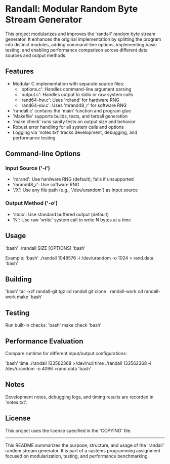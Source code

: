 # Randall: Modular Random Byte Stream Generator

This project modularizes and improves the 'randall' random byte stream generator. It enhances the original implementation by splitting the program into distinct modules, adding command-line options, implementing basic testing, and enabling performance comparison across different data sources and output methods.

## Features

- Modular C implementation with separate source files:
  - 'options.c': Handles command-line argument parsing
  - 'output.c': Handles output to stdio or raw system calls
  - 'rand64-hw.c': Uses 'rdrand' for hardware RNG
  - 'rand64-sw.c': Uses 'mrand48_r' for software RNG
- 'randall.c' contains the 'main' function and program glue
- 'Makefile' supports builds, tests, and tarball generation
- 'make check' runs sanity tests on output size and behavior
- Robust error handling for all system calls and options
- Logging via 'notes.txt' tracks development, debugging, and performance testing

## Command-line Options

### Input Source ('-i')
- 'rdrand': Use hardware RNG (default); fails if unsupported
- 'mrand48_r': Use software RNG
- '/X': Use any file path (e.g., '/dev/urandom') as input source

### Output Method ('-o')
- 'stdio': Use standard buffered output (default)
- 'N': Use raw 'write' system call to write N bytes at a time

## Usage

'bash'
./randall SIZE [OPTIONS]
'bash'

Example:
'bash'
./randall 1048576 -i /dev/urandom -o 1024 > rand.data
'bash'

## Building

'bash'
tar -xzf randall-git.tgz
cd randall
git clone . randall-work
cd randall-work
make
'bash'

## Testing

Run built-in checks:
'bash'
make check
'bash'

## Performance Evaluation

Compare runtime for different input/output configurations:

'bash'
time ./randall 133562368 >/dev/null
time ./randall 133562368 -i /dev/urandom -o 4096 >rand.data
'bash'

## Notes

Development notes, debugging logs, and timing results are recorded in 'notes.txt'.

## License

This project uses the license specified in the 'COPYING' file.

---

This README summarizes the purpose, structure, and usage of the 'randall' random stream generator. It is part of a systems programming assignment focused on modularization, testing, and performance benchmarking.

